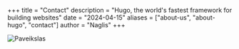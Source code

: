 +++
title = "Contact"
description = "Hugo, the world's fastest framework for building websites"
date = "2024-04-15"
aliases = ["about-us", "about-hugo", "contact"]
author = "Naglis"
+++

![Paveikslas](https://preview.redd.it/965sz18dbmy81.jpg?auto=webp&s=71509682f0fe8094f09a39691148f93419329189)